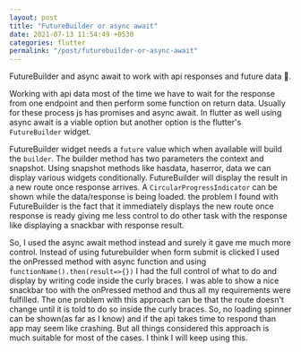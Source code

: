 ```yaml
---
layout: post
title: "FutureBuilder or async await"
date: 2021-07-13 11:54:49 +0530
categories: flutter
permalink: "/post/futurebuilder-or-async-await"
---
```


FutureBuilder and async await to work with api responses and future data 📱.

Working with api data most of the time we have to wait for the response from one endpoint and then perform some function on return data. Usually for these process js has promises and async await. In flutter as well using async await is a viable option but another option is the flutter's `FutureBuilder` widget.

FutureBuilder widget needs a `future` value which when available will build the `builder`. The builder method has two parameters the context and snapshot. Using snapshot methods like hasdata, haserror, data we can display various widgets conditionally. FutureBuilder will display the result in a new route once response arrives. A `CircularProgressIndicator` can be shown while the data/response is being loaded. the problem I found with FutureBuilder is the fact that it immediately displays the new route once response is ready giving me less control to do other task with the response like displaying a snackbar with response result.

So, I used the async await method instead and surely it gave me much more control. Instead of using futurebuilder when form submit is clicked I used the onPressed method with async function and using `functionName().then(result=>{})` I had the full control of what to do and display by writing code inside the curly braces. I was able to show a nice snackbar too with the onPressed method and thus all my requirements were fulfilled. The one problem with this approach can be that the route doesn't change until it is told to do so inside the curly braces. So, no loading spinner can be shown(as far as I know) and if the api takes time to respond than app may seem like crashing. But all things considered this approach is much suitable for most of the cases. I think I will keep using this.
